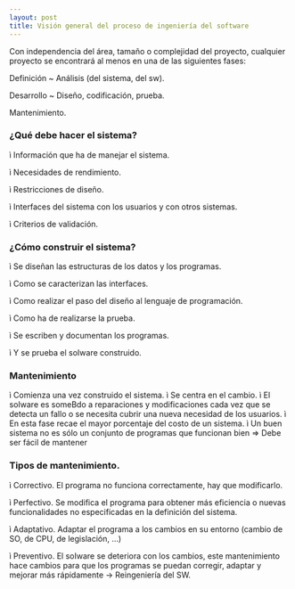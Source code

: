 ```yaml
---
layout: post
title: Visión general del proceso de ingeniería del software
---
```

Con independencia del área, tamaño o complejidad del proyecto, cualquier proyecto se encontrará al menos en una de
las siguientes fases:

Definición ~ Análisis (del sistema, del sw).

Desarrollo ~ Diseño, codificación, prueba.

Mantenimiento.

### ¿Qué debe hacer el sistema?
ì Información que ha de manejar el sistema.

ì Necesidades de rendimiento.

ì Restricciones de diseño.

ì Interfaces del sistema con los usuarios y con otros sistemas.

ì Criterios de validación.

### ¿Cómo construir el sistema?

ì Se diseñan las estructuras de los datos y los programas.

ì Como se caracterizan las interfaces.

ì Como realizar el paso del diseño al lenguaje de programación.

ì Como ha de realizarse la prueba.

ì Se escriben y documentan los programas.

ì Y se prueba el soIware construido.

### Mantenimiento
ì Comienza una vez construido el sistema.
ì Se centra en el cambio.
ì El soIware es someBdo a reparaciones y modificaciones cada
vez que se detecta un fallo o se necesita cubrir una nueva
necesidad de los usuarios.
ì En esta fase recae el mayor porcentaje del costo de un sistema.
ì Un buen sistema no es sólo un conjunto de programas que
funcionan bien => Debe ser fácil de mantener

### Tipos de mantenimiento.
ì Correctivo. El programa no funciona correctamente, hay que
modificarlo.

ì Perfectivo. Se modifica el programa para obtener más eficiencia o
nuevas funcionalidades no especificadas en la definición del
sistema.

ì Adaptativo. Adaptar el programa a los cambios en su entorno
(cambio de SO, de CPU, de legislación, …)

ì Preventivo. El soIware se deteriora con los cambios, este
mantenimiento hace cambios para que los programas se puedan
corregir, adaptar y mejorar más rápidamente -> Reingeniería del
SW.
